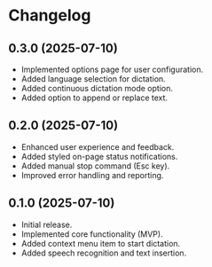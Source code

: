 # Changelog

## 0.3.0 (2025-07-10)

*   Implemented options page for user configuration.
*   Added language selection for dictation.
*   Added continuous dictation mode option.
*   Added option to append or replace text.

## 0.2.0 (2025-07-10)

*   Enhanced user experience and feedback.
*   Added styled on-page status notifications.
*   Added manual stop command (Esc key).
*   Improved error handling and reporting.

## 0.1.0 (2025-07-10)

*   Initial release.
*   Implemented core functionality (MVP).
*   Added context menu item to start dictation.
*   Added speech recognition and text insertion.
